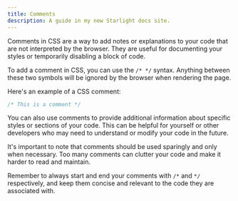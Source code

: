 ```yaml
---
title: Comments
description: A guide in my new Starlight docs site.
---
```

Comments in CSS are a way to add notes or explanations to your code that are not interpreted by the browser. They are useful for documenting your styles or temporarily disabling a block of code.

To add a comment in CSS, you can use the `/* */` syntax. Anything between these two symbols will be ignored by the browser when rendering the page.

Here's an example of a CSS comment:

```css
/* This is a comment */
```

You can also use comments to provide additional information about specific styles or sections of your code. This can be helpful for yourself or other developers who may need to understand or modify your code in the future.

It's important to note that comments should be used sparingly and only when necessary. Too many comments can clutter your code and make it harder to read and maintain.

Remember to always start and end your comments with `/*` and `*/` respectively, and keep them concise and relevant to the code they are associated with.
